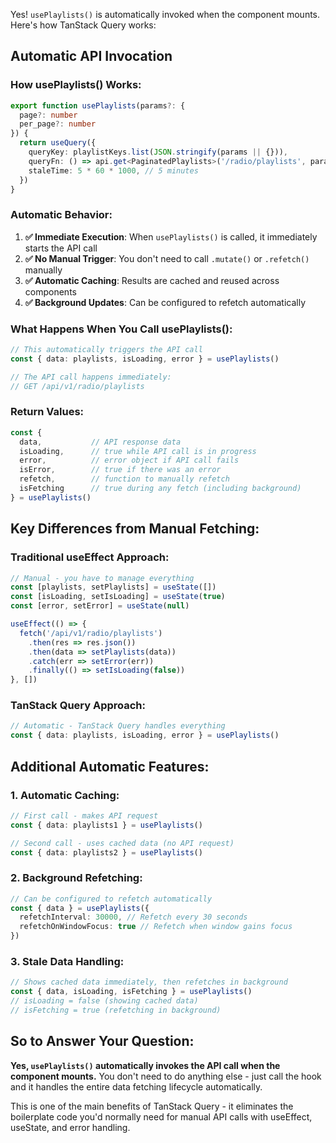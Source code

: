 Yes! `usePlaylists()` is automatically invoked when the component mounts. Here's how TanStack Query works:

## **Automatic API Invocation**

### **How usePlaylists() Works:**

```typescript
export function usePlaylists(params?: {
  page?: number
  per_page?: number
}) {
  return useQuery({
    queryKey: playlistKeys.list(JSON.stringify(params || {})),
    queryFn: () => api.get<PaginatedPlaylists>('/radio/playlists', params),
    staleTime: 5 * 60 * 1000, // 5 minutes
  })
}
```

### **Automatic Behavior:**

1. **✅ Immediate Execution**: When `usePlaylists()` is called, it immediately starts the API call
2. **✅ No Manual Trigger**: You don't need to call `.mutate()` or `.refetch()` manually
3. **✅ Automatic Caching**: Results are cached and reused across components
4. **✅ Background Updates**: Can be configured to refetch automatically

### **What Happens When You Call usePlaylists():**

```typescript
// This automatically triggers the API call
const { data: playlists, isLoading, error } = usePlaylists()

// The API call happens immediately:
// GET /api/v1/radio/playlists
```

### **Return Values:**

```typescript
const { 
  data,           // API response data
  isLoading,      // true while API call is in progress
  error,          // error object if API call fails
  isError,        // true if there was an error
  refetch,        // function to manually refetch
  isFetching      // true during any fetch (including background)
} = usePlaylists()
```

## **Key Differences from Manual Fetching:**

### **Traditional useEffect Approach:**
```typescript
// Manual - you have to manage everything
const [playlists, setPlaylists] = useState([])
const [isLoading, setIsLoading] = useState(true)
const [error, setError] = useState(null)

useEffect(() => {
  fetch('/api/v1/radio/playlists')
    .then(res => res.json())
    .then(data => setPlaylists(data))
    .catch(err => setError(err))
    .finally(() => setIsLoading(false))
}, [])
```

### **TanStack Query Approach:**
```typescript
// Automatic - TanStack Query handles everything
const { data: playlists, isLoading, error } = usePlaylists()
```

## **Additional Automatic Features:**

### **1. Automatic Caching:**
```typescript
// First call - makes API request
const { data: playlists1 } = usePlaylists()

// Second call - uses cached data (no API request)
const { data: playlists2 } = usePlaylists()
```

### **2. Background Refetching:**
```typescript
// Can be configured to refetch automatically
const { data } = usePlaylists({
  refetchInterval: 30000, // Refetch every 30 seconds
  refetchOnWindowFocus: true // Refetch when window gains focus
})
```

### **3. Stale Data Handling:**
```typescript
// Shows cached data immediately, then refetches in background
const { data, isLoading, isFetching } = usePlaylists()
// isLoading = false (showing cached data)
// isFetching = true (refetching in background)
```

## **So to Answer Your Question:**

**Yes, `usePlaylists()` automatically invokes the API call when the component mounts.** You don't need to do anything else - just call the hook and it handles the entire data fetching lifecycle automatically.

This is one of the main benefits of TanStack Query - it eliminates the boilerplate code you'd normally need for manual API calls with useEffect, useState, and error handling.